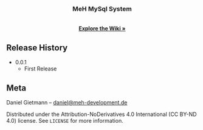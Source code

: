 <br />
<p align="center">
   <h3 align="center">MeH MySql System</h3>

  <p align="center">
    <br />
    <a href="https://github.com/DanielGietmann/MeH-MySql-System/wiki"><strong>Explore the Wiki »</strong></a>
    <br />    
  </p>
</p>

## Release History

* 0.0.1
    * First Release
    
## Meta

Daniel Gietmann – daniel@meh-development.de

Distributed under the  Attribution-NoDerivatives 4.0 International (CC BY-ND 4.0) license. See ``LICENSE`` for more information.
